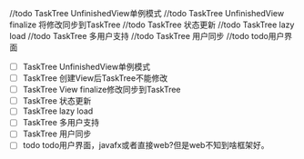 //todo TaskTree UnfinishedView单例模式
//todo TaskTree UnfinishedView finalize 将修改同步到TaskTree
//todo TaskTree 状态更新
//todo TaskTree lazy load
//todo TaskTree 多用户支持
//todo TaskTree 用户同步
//todo todo用户界面

- [ ] TaskTree UnfinishedView单例模式
- [ ] TaskTree 创建View后TaskTree不能修改
- [ ] TaskTree View finalize修改同步到TaskTree
- [ ] TaskTree 状态更新
- [ ] TaskTree lazy load
- [ ] TaskTree 多用户支持
- [ ] TaskTree 用户同步
- [ ] todo todo用户界面，javafx或者直接web?但是web不知到啥框架好。